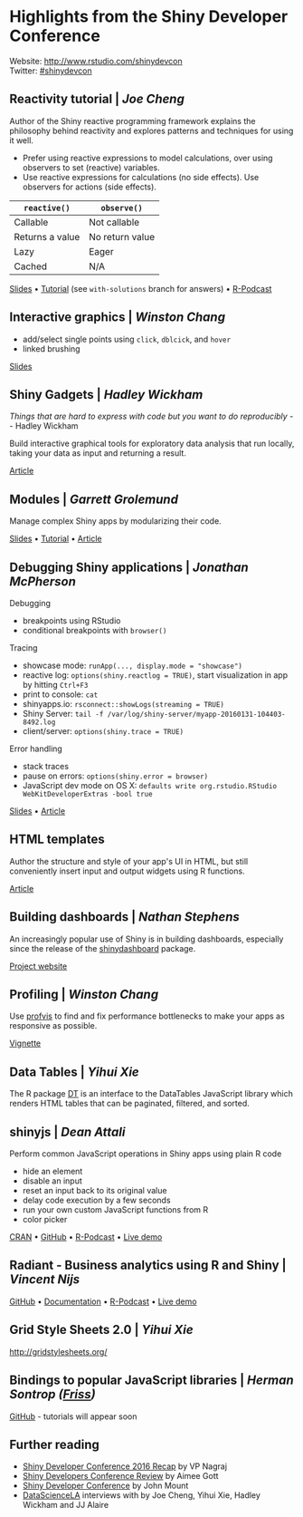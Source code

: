 # Highlights from the Shiny Developer Conference

Website: http://www.rstudio.com/shinydevcon  
Twitter: [#shinydevcon](http://twitter.com/hashtag/shinydevcon)

## Reactivity tutorial | *Joe Cheng*

Author of the Shiny reactive programming framework explains the philosophy behind reactivity and explores patterns and techniques for using it well.
- Prefer using reactive expressions to model calculations, over using observers to set (reactive) variables.
- Use reactive expressions for calculations (no side effects). Use observers for actions (side effects).

| `reactive()` | `observe()` |
| ---------- | --------- |
| Callable   | 	Not callable |
| Returns a value | No return value |
| Lazy |	Eager |
| Cached | N/A |

[Slides](https://cdn.rawgit.com/rstudio/reactivity-tutorial/master/slides.html#/warm-up-side-effects) &bull; [Tutorial](https://github.com/rstudio/reactivity-tutorial) (see `with-solutions` branch for answers) &bull; [R-Podcast](https://www.r-podcast.org/posts/the-r-podcast-episode-18-interviews-with-the-rstudio-team.html)

## Interactive graphics | *Winston Chang*

- add/select single points using `click`, `dblcick`, and `hover`
- linked brushing

[Slides](https://gist.github.com/wch/25a1c4ce8fc84022d3e7)

## Shiny Gadgets | *Hadley Wickham*

*Things that are hard to express with code but you want to do reproducibly* -- Hadley Wickham

Build interactive graphical tools for exploratory data analysis that run locally, taking your data as input and returning a result.

[Article](http://shiny.rstudio.com/articles/gadgets.html)

## Modules | *Garrett Grolemund*

Manage complex Shiny apps by modularizing their code. 

[Slides](https://cdn.rawgit.com/aoles/modules-tutorial/master/01-Modules.pdf) &bull; [Tutorial](https://github.com/aoles/modules-tutorial) &bull; [Article](http://shiny.rstudio.com/articles/modules.html)

## Debugging Shiny applications | *Jonathan McPherson*

Debugging
- breakpoints using RStudio
- conditional breakpoints with `browser()`

Tracing
- showcase mode: `runApp(..., display.mode = "showcase")`
- reactive log: `options(shiny.reactlog = TRUE)`, start visualization in app by hitting `Ctrl+F3`
- print to console: `cat`
- shinyapps.io: `rsconnect::showLogs(streaming = TRUE)`
- Shiny Server: `tail -f /var/log/shiny-server/myapp-20160131-104403-8492.log`
- client/server: `options(shiny.trace = TRUE)`

Error handling
- stack traces
- pause on errors: `options(shiny.error = browser)`
- JavaScript dev mode on OS X: `defaults write org.rstudio.RStudio WebKitDeveloperExtras -bool true`

[Slides](http://rpubs.com/jmcphers/149638) &bull; [Article](http://shiny.rstudio.com/articles/debugging.html)

## HTML templates

Author the structure and style of your app's UI in HTML, but still conveniently insert input and output widgets using R functions.

[Article](http://shiny.rstudio.com/articles/templates.html)

## Building dashboards | *Nathan Stephens*

An increasingly popular use of Shiny is in building dashboards, especially since the release of the [shinydashboard](https://github.com/rstudio/shinydashboard) package.

[Project website](http://rstudio.github.io/shinydashboard/)

## Profiling | *Winston Chang*

Use [profvis](https://github.com/rstudio/profvis) to find and fix performance bottlenecks to make your apps as responsive as possible.

[Vignette](https://rpubs.com/wch/123888)

## Data Tables | *Yihui Xie*

The R package [DT](https://github.com/rstudio/DT) is an interface to the DataTables JavaScript library which renders HTML tables that can be paginated, filtered, and sorted.

## shinyjs | *Dean Attali*

Perform common JavaScript operations in Shiny apps using plain R code
- hide an element
- disable an input
- reset an input back to its original value
- delay code execution by a few seconds
- run your own custom JavaScript functions from R
- color picker

[CRAN](http://cran.r-project.org/web/packages/shinyjs) &bull; [GitHub](http://github.com/daattali/shinyjs) &bull; [R-Podcast](https://www.r-podcast.org/posts/the-r-podcast-episode-16-interview-with-dean-attali.html) &bull; [Live demo](http://daattali.com/shiny/shinyjs-demo/)

## Radiant - Business analytics using R and Shiny | *Vincent Nijs*

[GitHub](https://github.com/vnijs/radiant) &bull; [Documentation](http://vnijs.github.io/radiant/) &bull; [R-Podcast](https://www.r-podcast.org/posts/the-r-podcast-episode-17-a-simply-radiant-chat-with-vincent-nijs.html) &bull; [Live demo](https://internal.shinyapps.io/vnijs/marketing/)

## Grid Style Sheets 2.0  | *Yihui Xie*

http://gridstylesheets.org/

## Bindings to popular JavaScript libraries | *Herman Sontrop ([Friss](http://www.friss.eu/en/))*

[GitHub](https://github.com/FrissAnalytics/shinyJsTutorials) - tutorials will appear soon

## Further reading

- [Shiny Developer Conference 2016 Recap](http://www.r-bloggers.com/shiny-developer-conference-2016-recap/) by VP Nagraj
- [Shiny Developers Conference Review](http://www.r-bloggers.com/shiny-developers-conference-review/) by Aimee Gott
- [Shiny Developer Conference](http://www.r-bloggers.com/shiny-developer-conference/) by John Mount
- [DataScienceLA](http://www.youtube.com/user/DataScienceLA) interviews with by Joe Cheng, Yihui Xie, Hadley Wickham and JJ Alaire
